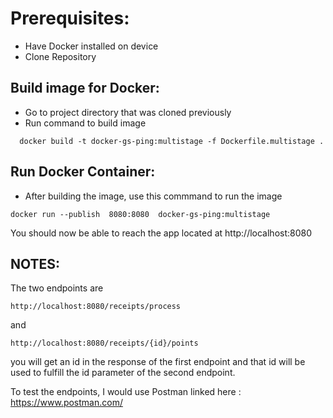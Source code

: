 #  Prerequisites:

- Have Docker installed on device
- Clone Repository

## Build image for Docker:

- Go to project directory that was cloned previously 
- Run command to build image

```
  docker build -t docker-gs-ping:multistage -f Dockerfile.multistage .
```

## Run Docker Container: 

- After building the image, use this commmand to run the image

```
docker run --publish  8080:8080  docker-gs-ping:multistage
```

You should now be able to reach the app located at </a> http://localhost:8080 </a>

## NOTES:

The two endpoints are

```
http://localhost:8080/receipts/process
```

and 

```
http://localhost:8080/receipts/{id}/points
```

you will get an id in the response of the first endpoint and that id will be used to fulfill the id parameter of the second endpoint.

To test the endpoints, I would use Postman linked here : 
  <a>https://www.postman.com/</a>
